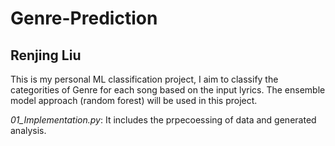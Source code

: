# Genre-Prediction

## Renjing Liu

This is my personal ML classification project, I aim to classify the categorities of Genre for each song based on the input lyrics. The ensemble model approach (random forest) will be used in this project.

_01_Implementation.py_: It includes the prpecoessing of data and generated analysis.
